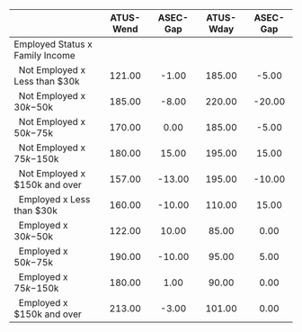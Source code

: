 
|                      |    ATUS-Wend |     ASEC-Gap |    ATUS-Wday |     ASEC-Gap |
| -------------------- | :----------: | :----------: | :----------: | :----------: |
| Employed Status x Family Income |              |              |              |              |
| &nbsp;&nbsp;Not Employed x Less than $30k |       121.00 |        -1.00 |       185.00 |        -5.00 |
| &nbsp;&nbsp;Not Employed x $30k-$50k |       185.00 |        -8.00 |       220.00 |       -20.00 |
| &nbsp;&nbsp;Not Employed x $50k-$75k |       170.00 |         0.00 |       185.00 |        -5.00 |
| &nbsp;&nbsp;Not Employed x $75k-$150k |       180.00 |        15.00 |       195.00 |        15.00 |
| &nbsp;&nbsp;Not Employed x $150k and over |       157.00 |       -13.00 |       195.00 |       -10.00 |
| &nbsp;&nbsp;Employed x Less than $30k |       160.00 |       -10.00 |       110.00 |        15.00 |
| &nbsp;&nbsp;Employed x $30k-$50k |       122.00 |        10.00 |        85.00 |         0.00 |
| &nbsp;&nbsp;Employed x $50k-$75k |       190.00 |       -10.00 |        95.00 |         5.00 |
| &nbsp;&nbsp;Employed x $75k-$150k |       180.00 |         1.00 |        90.00 |         0.00 |
| &nbsp;&nbsp;Employed x $150k and over |       213.00 |        -3.00 |       101.00 |         0.00 |

